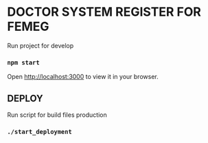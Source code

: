 # DOCTOR SYSTEM REGISTER FOR FEMEG

Run project for develop
### `npm start`
Open [http://localhost:3000](http://localhost:3000) to view it in your browser.

## DEPLOY
Run script for build files production
### `./start_deployment`
